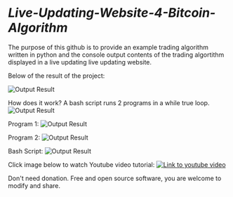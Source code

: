 # ___Live-Updating-Website-4-Bitcoin-Algorithm___

The purpose of this github is to provide an example trading algorithm written in python and the console output contents of the trading algortithm displayed in a live updating live updating website.

Below of the result of the project:

![Output Result](https://raw.githubusercontent.com/RetributionByRevenue/___Live-Updating-Website-4-Bitcoin-Algorithm___/master/visual_demo.gif)

How does it work?
A bash script runs 2 programs in a while true loop.
![Output Result](https://raw.githubusercontent.com/RetributionByRevenue/___Live-Updating-Website-4-Bitcoin-Algorithm___/master/small_0.png)

Program 1: 
![Output Result](https://raw.githubusercontent.com/RetributionByRevenue/___Live-Updating-Website-4-Bitcoin-Algorithm___/master/small_1.png)

Program 2: 
![Output Result](https://raw.githubusercontent.com/RetributionByRevenue/___Live-Updating-Website-4-Bitcoin-Algorithm___/master/small_2.png)

Bash Script:
![Output Result](https://raw.githubusercontent.com/RetributionByRevenue/___Live-Updating-Website-4-Bitcoin-Algorithm___/master/small_3.png)

Click image below to watch Youtube video tutorial:
[![Link to youtube video](https://raw.githubusercontent.com/RetributionByRevenue/___Live-Updating-Website-4-Bitcoin-Algorithm___/master/Thumbnail.png)](https://www.youtube.com/watch?v=cDTZwG3nqco&t=478s)


Don't need donation. Free and open source software, you are welcome to modify and share. 
